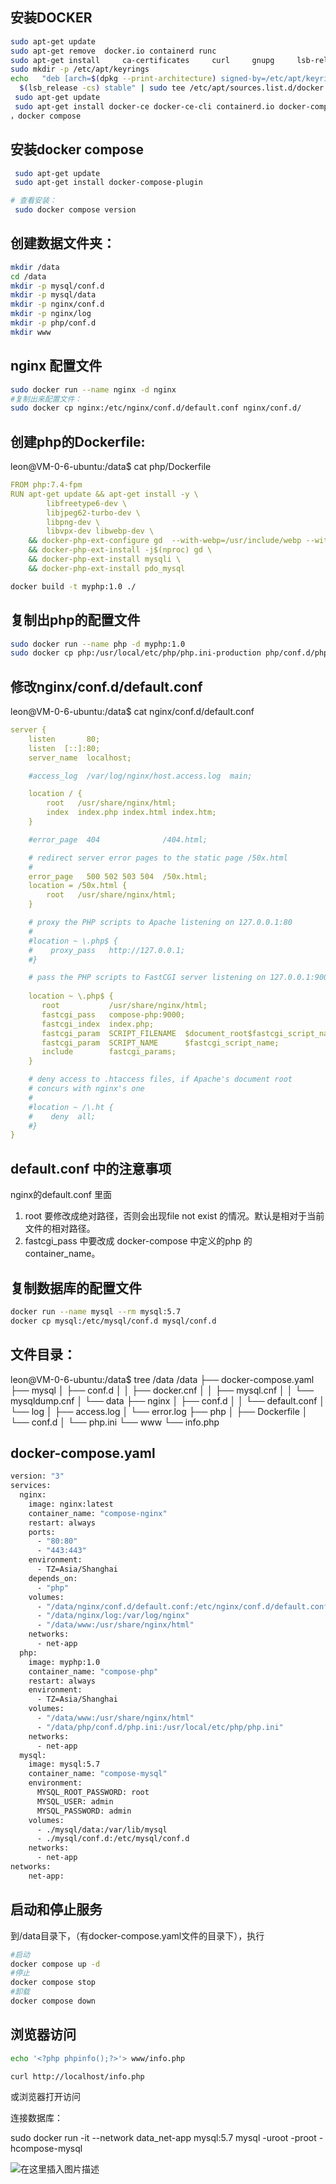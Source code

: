 
## 安装DOCKER 

```bash
sudo apt-get update
sudo apt-get remove  docker.io containerd runc
sudo apt-get install     ca-certificates     curl     gnupg     lsb-release
sudo mkdir -p /etc/apt/keyrings
echo   "deb [arch=$(dpkg --print-architecture) signed-by=/etc/apt/keyrings/docker.gpg] https://download.docker.com/linux/ubuntu \
  $(lsb_release -cs) stable" | sudo tee /etc/apt/sources.list.d/docker.list > /dev/null
 sudo apt-get update
 sudo apt-get install docker-ce docker-ce-cli containerd.io docker-compose-plugin
，docker compose
```
##  安装docker compose

```bash
 sudo apt-get update
 sudo apt-get install docker-compose-plugin

# 查看安装：
 sudo docker compose version
```


## 创建数据文件夹：

```bash
mkdir /data
cd /data
mkdir -p mysql/conf.d
mkdir -p mysql/data
mkdir -p nginx/conf.d
mkdir -p nginx/log
mkdir -p php/conf.d
mkdir www
```
## nginx 配置文件
```bash
sudo docker run --name nginx -d nginx
#复制出来配置文件：
sudo docker cp nginx:/etc/nginx/conf.d/default.conf nginx/conf.d/
```

## 创建php的Dockerfile:

leon@VM-0-6-ubuntu:/data$ cat php/Dockerfile 
```yaml
FROM php:7.4-fpm
RUN apt-get update && apt-get install -y \
		libfreetype6-dev \
		libjpeg62-turbo-dev \
		libpng-dev \
		libvpx-dev libwebp-dev \
	&& docker-php-ext-configure gd  --with-webp=/usr/include/webp --with-jpeg=/usr/include --with-freetype=/usr/include/freetype2 \
	&& docker-php-ext-install -j$(nproc) gd \
    && docker-php-ext-install mysqli \
    && docker-php-ext-install pdo_mysql 
```

```bash
docker build -t myphp:1.0 ./
```

## 复制出php的配置文件
```bash
sudo docker run --name php -d myphp:1.0
sudo docker cp php:/usr/local/etc/php/php.ini-production php/conf.d/php.ini
```
## 修改nginx/conf.d/default.conf
leon@VM-0-6-ubuntu:/data$ cat nginx/conf.d/default.conf 

```yaml
server {
    listen       80;
    listen  [::]:80;
    server_name  localhost;

    #access_log  /var/log/nginx/host.access.log  main;

    location / {
        root   /usr/share/nginx/html;
        index  index.php index.html index.htm;
    }

    #error_page  404              /404.html;

    # redirect server error pages to the static page /50x.html
    #
    error_page   500 502 503 504  /50x.html;
    location = /50x.html {
        root   /usr/share/nginx/html;
    }

    # proxy the PHP scripts to Apache listening on 127.0.0.1:80
    #
    #location ~ \.php$ {
    #    proxy_pass   http://127.0.0.1;
    #}

    # pass the PHP scripts to FastCGI server listening on 127.0.0.1:9000
    
    location ~ \.php$ {
       root           /usr/share/nginx/html;
       fastcgi_pass   compose-php:9000;
       fastcgi_index  index.php;
       fastcgi_param  SCRIPT_FILENAME  $document_root$fastcgi_script_name;
       fastcgi_param  SCRIPT_NAME      $fastcgi_script_name;
       include        fastcgi_params;
    }

    # deny access to .htaccess files, if Apache's document root
    # concurs with nginx's one
    #
    #location ~ /\.ht {
    #    deny  all;
    #}
}
```
## default.conf 中的注意事项
nginx的default.conf 里面

1. root 要修改成绝对路径，否则会出现file not exist 的情况。默认是相对于当前文件的相对路径。
2. fastcgi_pass 中要改成 docker-compose 中定义的php 的container_name。

## 复制数据库的配置文件

```bash
docker run --name mysql --rm mysql:5.7
docker cp mysql:/etc/mysql/conf.d mysql/conf.d
```

## 文件目录：

leon@VM-0-6-ubuntu:/data$ tree /data
/data
├── docker-compose.yaml
├── mysql
│   ├── conf.d
│   │   ├── docker.cnf
│   │   ├── mysql.cnf
│   │   └── mysqldump.cnf
│   └── data
├── nginx
│   ├── conf.d
│   │   └── default.conf
│   └── log
│       ├── access.log
│       └── error.log
├── php
│   ├── Dockerfile
│   └── conf.d
│       └── php.ini
└── www
    └── info.php

## docker-compose.yaml

```bash
version: "3"
services:
  nginx:
    image: nginx:latest
    container_name: "compose-nginx"
    restart: always
    ports:
      - "80:80"
      - "443:443"
    environment:
      - TZ=Asia/Shanghai
    depends_on:
      - "php"
    volumes:
      - "/data/nginx/conf.d/default.conf:/etc/nginx/conf.d/default.conf"
      - "/data/nginx/log:/var/log/nginx"
      - "/data/www:/usr/share/nginx/html"
    networks:
      - net-app
  php:
    image: myphp:1.0
    container_name: "compose-php"
    restart: always
    environment:
      - TZ=Asia/Shanghai
    volumes:
      - "/data/www:/usr/share/nginx/html"
      - "/data/php/conf.d/php.ini:/usr/local/etc/php/php.ini"
    networks:
      - net-app
  mysql:
    image: mysql:5.7
    container_name: "compose-mysql"
    environment:
      MYSQL_ROOT_PASSWORD: root
      MYSQL_USER: admin
      MYSQL_PASSWORD: admin
    volumes:
      - ./mysql/data:/var/lib/mysql
      - ./mysql/conf.d:/etc/mysql/conf.d
    networks:
      - net-app
networks:
    net-app:

```



## 启动和停止服务
到/data目录下，（有docker-compose.yaml文件的目录下），执行

```bash
#启动
docker compose up -d
#停止
docker compose stop
#卸载
docker compose down 
```
## 浏览器访问

```bash
echo '<?php phpinfo();?>'> www/info.php

curl http://localhost/info.php
```

或浏览器打开访问

连接数据库：

sudo docker run -it --network data_net-app mysql:5.7 mysql -uroot -proot -hcompose-mysql

![在这里插入图片描述](https://img-blog.csdnimg.cn/db6df445110745cd9230acfc656c3f88.png#pic_center)




